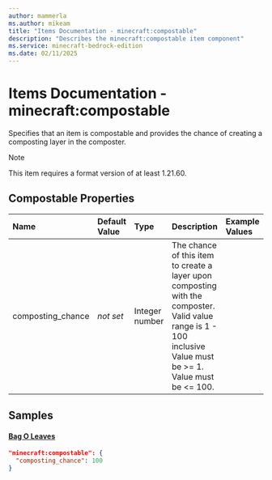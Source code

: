 ```yaml
---
author: mammerla
ms.author: mikeam
title: "Items Documentation - minecraft:compostable"
description: "Describes the minecraft:compostable item component"
ms.service: minecraft-bedrock-edition
ms.date: 02/11/2025 
---
```


# Items Documentation - minecraft:compostable

Specifies that an item is compostable and provides the chance of creating a composting layer in the composter.

> [!Note]
> This item requires a format version of at least 1.21.60.


## Compostable Properties

|Name       |Default Value |Type |Description |Example Values |
|:----------|:-------------|:----|:-----------|:------------- |
| composting_chance | *not set* | Integer number | The chance of this item to create a layer upon composting with the composter. Valid value range is 1 - 100 inclusive Value must be >= 1. Value must be <= 100. |  | 

## Samples

#### [Bag O Leaves](https://github.com/microsoft/minecraft-samples/tree/main/creator_camp/behavior_packs/creator_camp/items/bag_o_leaves.json)


```json
"minecraft:compostable": {
  "composting_chance": 100
}
```
